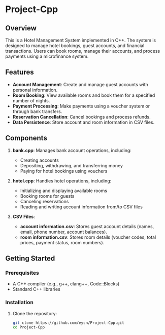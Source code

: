 # Project-Cpp

## Overview

This is a Hotel Management System implemented in C++. The system is designed to manage hotel bookings, guest accounts, and financial transactions. Users can book rooms, manage their accounts, and process payments using a microfinance system.

## Features

- **Account Management**: Create and manage guest accounts with personal information.
- **Room Booking**: View available rooms and book them for a specified number of nights.
- **Payment Processing**: Make payments using a voucher system or through bank transfers.
- **Reservation Cancellation**: Cancel bookings and process refunds.
- **Data Persistence**: Store account and room information in CSV files.

## Components

1. **bank.cpp**: Manages bank account operations, including:
   - Creating accounts
   - Depositing, withdrawing, and transferring money
   - Paying for hotel bookings using vouchers

2. **hotel.cpp**: Handles hotel operations, including:
   - Initializing and displaying available rooms
   - Booking rooms for guests
   - Canceling reservations
   - Reading and writing account information from/to CSV files

3. **CSV Files**:
   - **account information.csv**: Stores guest account details (names, email, phone number, account balances).
   - **room information.csv**: Stores room details (voucher codes, total prices, payment status, room numbers).

## Getting Started

### Prerequisites

- A C++ compiler (e.g., g++, clang++, Code::Blocks)
- Standard C++ libraries

### Installation

1. Clone the repository:
   ```bash
   git clone https://github.com/eysn/Project-Cpp.git
   cd Project-Cpp
